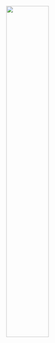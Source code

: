 
<p align="center">
    <img width="48%" src="https://github-readme-streak-stats.herokuapp.com/?user=nee1k&theme=dark&hide_border=true" />
</p>
